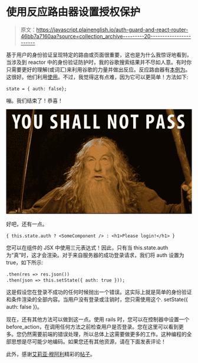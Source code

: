 # 使用反应路由器设置授权保护

> 原文：<https://javascript.plainenglish.io/auth-guard-and-react-router-46bb7a7160aa?source=collection_archive---------20----------------------->

基于用户的身份验证呈现特定的路由或页面很重要，这也是为什么我惊讶地看到，当涉及到 reactor 中的身份验证防护时，我的谷歌搜索结果并不尽如人意。有时你只需要更好的理解(或词汇)来利用谷歌的力量并做出反应。反应路由器有[本例为](https://reactrouter.com/web/example/auth-workflow)。这很好。他们利用[使用](https://usehooks.com/useAuth/)。不过，我觉得这有点难，因为它可以更简单！方法如下:

```
state = { auth: false};
```

嘣。我们结束了！恭喜！

![](img/eb25c77839e892f206529ffab29404ab.png)

好吧，还有一点。

```
{ this.state.auth ? <SomeComponent /> : <h1>Please login!</h1> }
```

您可以在组件的 JSX 中使用三元表达式！因此，只有当 this.state.auth 为“真”时，这才会渲染<somecomponent>。对于来自服务器的成功登录请求，我们将 auth 设置为 true，如下所示:</somecomponent>

```
.then(res => res.json())
.then(json => this.setState({ auth: true }));
```

这是假设您在登录不成功的任何时候抛出一个错误。这实际上就是简单的身份验证和条件渲染的全部内容。当用户没有登录或注销时，您只需使用这个. setState({ auth: false })。

现在，还有其他方法可以做到这一点。使用 rails 时，您可以在控制器中设置一个 before_action，在调用任何方法之前检查用户是否登录。您在这里可以看到更多。您仍然需要前端的错误处理，所以总体上这需要做更多的工作。这种编程的全部思想是尽可能少地编码。如果您还有其他资源，请在下面发表评论！

此外，感谢[艾莉亚·穆阿利](https://medium.com/@aryamurali)精彩的[帖子](https://medium.com/@aryamurali/embed-code-in-medium-e95b839cfdda)。